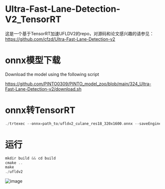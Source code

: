 # Ultra-Fast-Lane-Detection-V2_TensorRT
这是一个基于TensorRT加速UFLDV2的repo，对源码和论文感兴趣的请参见：https://github.com/cfzd/Ultra-Fast-Lane-Detection-v2

# onnx模型下载
Download the model using the following script

https://github.com/PINTO0309/PINTO_model_zoo/blob/main/324_Ultra-Fast-Lane-Detection-v2/download.sh

# onnx转TensorRT
```C++
./trtexec --onnx=path_to/ufldv2_culane_res18_320x1600.onnx --saveEngine=path_to/ufldv2_culane_res18_320x1600.engine
```

# 运行
```C++
mkdir build && cd build
cmake ..
make
./ufldv2
```

![image](https://github.com/yhwang-hub/dl_model_deploy/blob/master/Ultra-Fast-Lane-Detection-V2_TensorRT/ufldv2.jpg)

